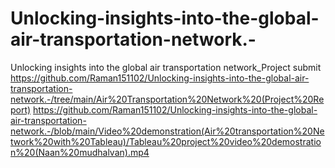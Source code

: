 # Unlocking-insights-into-the-global-air-transportation-network.-
Unlocking insights into the global air transportation network_Project submit
https://github.com/Raman151102/Unlocking-insights-into-the-global-air-transportation-network.-/tree/main/Air%20Transportation%20Network%20(Project%20Report)
https://github.com/Raman151102/Unlocking-insights-into-the-global-air-transportation-network.-/blob/main/Video%20demonstration(Air%20transportation%20Network%20with%20Tableau)/Tableau%20project%20video%20demostration%20(Naan%20mudhalvan).mp4
